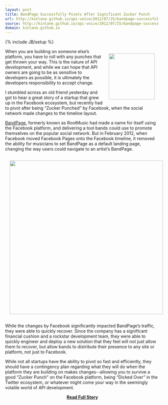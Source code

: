 ```yaml
---
layout: post
title: BandPage Successfully Pivots After Significant Zucker Punch
url: http://kinlane.github.io/api-voice/2012/07/25/bandpage-successful-pivots-after-significant-zucker-punch/
source: http://kinlane.github.io/api-voice/2012/07/25/bandpage-successful-pivots-after-significant-zucker-punch/
domain: kinlane.github.io
---
```

{% include JB/setup %}<p><p><a title="BandPage" href="http://www.bandpage.com/"><img style="padding: 15px;" src="http://kinlane-productions.s3.amazonaws.com/api-evangelist/bandpage/BandPage-Logo-1.png" alt="" width="150" align="right" /></a></p>
<p>When you are building on someone else&rsquo;s platform, you have to roll with any punches that get thrown your way. This is the nature of API development, and while we can hope that API owners are going to be as sensitive to developers as possible, it is ultimately the developers responsibility to accept change.</p>
<p>I stumbled across an old friend yesterday and got to hear a great story of a startup that grew up in the Facebook ecosystem, but recently had to pivot after being &ldquo;Zucker Punched&rdquo; by Facebook, when the social network made changes to the timeline layout.</p>
<p><a title="BandPage" href="http://www.bandpage.com/">BandPage</a>, formerly known as RootMusic had made a name for itself using the Facebook platform, and delivering a tool bands could use to promote themselves on the popular social network.  But in February 2012, when Facebook moved Facebook Pages onto the Facebook timeline, it removed the ability for musicians to set BandPage as a default landing page, changing the way users could navigate to an artist&rsquo;s BandPage.</p>
<p><img style="padding: 15px; display: block; margin-left: auto; margin-right: auto;" src="http://kinlane-productions.s3.amazonaws.com/api-evangelist/bandpage/bandpage-appdata.png" alt="" width="500" /></p>
<p>While the changes by Facebook significantly impacted BandPage&rsquo;s traffic, they were able to quickly recover. Since the company has a significant financial cushion and a rockstar development team, they were able to quickly engineer and deploy a new solution that they feel will not just allow them to recover, but allow bands to distribute their presence to any site or platform, not just to Facebook.</p>
<p>While not all startups have the ability to pivot so fast and efficiently, they should have a contingency plan regarding what they will do when the platform they are building on makes changes--allowing you to survive a good &ldquo;Zucker Punch&rdquo; on the Facebook platform, being &ldquo;Dicked Over&rdquo; in the Twitter ecosystem, or whatever might come your way in the seemingly volatile world of API development.</p></p>
<center><p><a href="http://kinlane.github.io/api-voice/2012/07/25/bandpage-successful-pivots-after-significant-zucker-punch/" style='padding:25px; font-sze:18px; font-weight: bold;'>Read Full Story</a></p></center>

